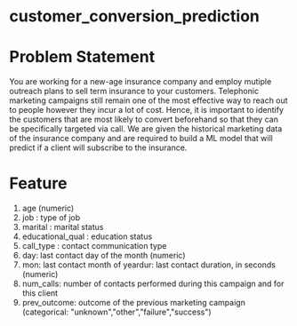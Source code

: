 # customer_conversion_prediction
# Problem Statement
You are working for a new-age insurance company and employ mutiple outreach plans to sell term insurance to your customers. Telephonic marketing campaigns still remain one of the most effective way to reach out to people however they incur a lot of cost. Hence, it is important to identify the customers that are most likely to convert beforehand so that they can be specifically targeted via call. We are given the historical marketing data of the insurance company and are required to build a ML model that will predict if a client will subscribe to the insurance.
# Feature
1. age (numeric)
2. job : type of job
3. marital : marital status
4. educational_qual : education status
5. call_type : contact communication type
6. day: last contact day of the month (numeric)
7. mon: last contact month of yeardur: last contact duration, in seconds (numeric)
8. num_calls: number of contacts performed during this campaign and for this client
9. prev_outcome: outcome of the previous marketing campaign (categorical: "unknown","other","failure","success")
